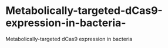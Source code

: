 # Metabolically-targeted-dCas9-expression-in-bacteria-
Metabolically-targeted dCas9 expression in bacteria 
